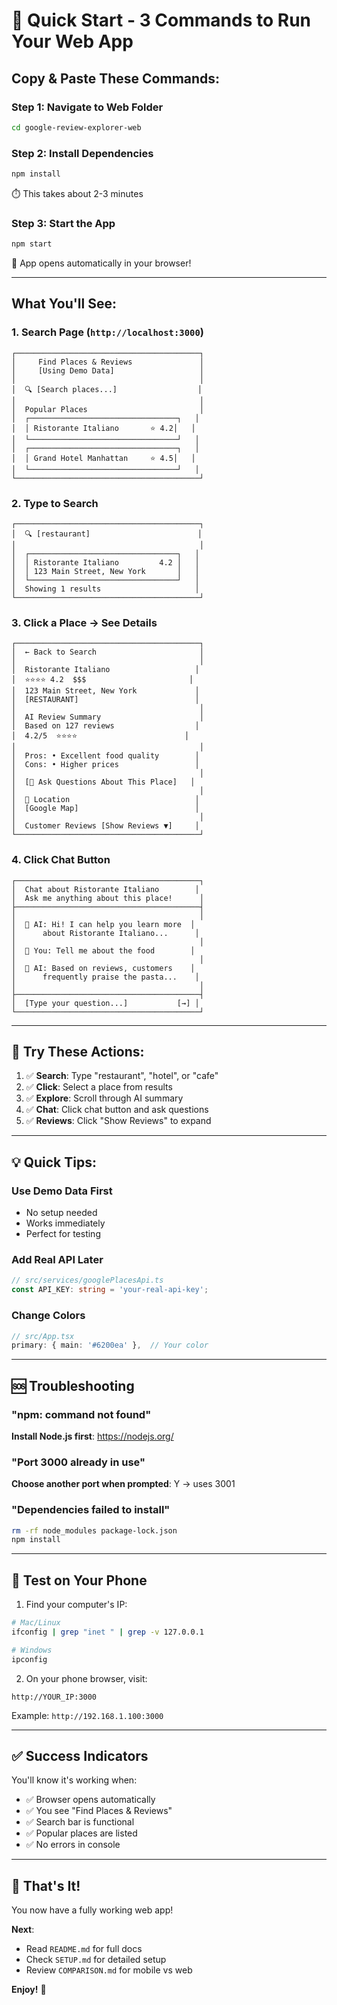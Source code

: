 # 🚀 Quick Start - 3 Commands to Run Your Web App

## Copy & Paste These Commands:

### Step 1: Navigate to Web Folder
```bash
cd google-review-explorer-web
```

### Step 2: Install Dependencies
```bash
npm install
```
⏱️ This takes about 2-3 minutes

### Step 3: Start the App
```bash
npm start
```
🎉 App opens automatically in your browser!

---

## What You'll See:

### 1. Search Page (`http://localhost:3000`)
```
┌─────────────────────────────────────────┐
│     Find Places & Reviews               │
│     [Using Demo Data]                   │
│                                         │
│  🔍 [Search places...]                  │
│                                         │
│  Popular Places                         │
│  ┌─────────────────────────────────┐   │
│  │ Ristorante Italiano       ⭐ 4.2│   │
│  └─────────────────────────────────┘   │
│  ┌─────────────────────────────────┐   │
│  │ Grand Hotel Manhattan     ⭐ 4.5│   │
│  └─────────────────────────────────┘   │
└─────────────────────────────────────────┘
```

### 2. Type to Search
```
┌─────────────────────────────────────────┐
│  🔍 [restaurant]                        │
│                                         │
│  ┌─────────────────────────────────┐   │
│  │ Ristorante Italiano         4.2 │   │
│  │ 123 Main Street, New York       │   │
│  └─────────────────────────────────┘   │
│  Showing 1 results                     │
└─────────────────────────────────────────┘
```

### 3. Click a Place → See Details
```
┌─────────────────────────────────────────┐
│  ← Back to Search                       │
│                                         │
│  Ristorante Italiano                   │
│  ⭐⭐⭐⭐ 4.2  $$$                       │
│  123 Main Street, New York             │
│  [RESTAURANT]                          │
│                                         │
│  AI Review Summary                      │
│  Based on 127 reviews                  │
│  4.2/5  ⭐⭐⭐⭐                        │
│                                         │
│  Pros: • Excellent food quality        │
│  Cons: • Higher prices                 │
│                                         │
│  [💬 Ask Questions About This Place]   │
│                                         │
│  📍 Location                            │
│  [Google Map]                          │
│                                         │
│  Customer Reviews [Show Reviews ▼]     │
└─────────────────────────────────────────┘
```

### 4. Click Chat Button
```
┌─────────────────────────────────────────┐
│  Chat about Ristorante Italiano        │
│  Ask me anything about this place!      │
├─────────────────────────────────────────┤
│                                         │
│  🤖 AI: Hi! I can help you learn more  │
│      about Ristorante Italiano...      │
│                                         │
│  👤 You: Tell me about the food        │
│                                         │
│  🤖 AI: Based on reviews, customers    │
│      frequently praise the pasta...    │
│                                         │
├─────────────────────────────────────────┤
│  [Type your question...]           [→] │
└─────────────────────────────────────────┘
```

---

## 🎯 Try These Actions:

1. ✅ **Search**: Type "restaurant", "hotel", or "cafe"
2. ✅ **Click**: Select a place from results
3. ✅ **Explore**: Scroll through AI summary
4. ✅ **Chat**: Click chat button and ask questions
5. ✅ **Reviews**: Click "Show Reviews" to expand

---

## 💡 Quick Tips:

### Use Demo Data First
- No setup needed
- Works immediately
- Perfect for testing

### Add Real API Later
```typescript
// src/services/googlePlacesApi.ts
const API_KEY: string = 'your-real-api-key';
```

### Change Colors
```typescript
// src/App.tsx
primary: { main: '#6200ea' },  // Your color
```

---

## 🆘 Troubleshooting

### "npm: command not found"
**Install Node.js first**: https://nodejs.org/

### "Port 3000 already in use"
**Choose another port when prompted**: Y → uses 3001

### "Dependencies failed to install"
```bash
rm -rf node_modules package-lock.json
npm install
```

---

## 📱 Test on Your Phone

1. Find your computer's IP:
```bash
# Mac/Linux
ifconfig | grep "inet " | grep -v 127.0.0.1

# Windows
ipconfig
```

2. On your phone browser, visit:
```
http://YOUR_IP:3000
```

Example: `http://192.168.1.100:3000`

---

## ✅ Success Indicators

You'll know it's working when:
- ✅ Browser opens automatically
- ✅ You see "Find Places & Reviews"
- ✅ Search bar is functional
- ✅ Popular places are listed
- ✅ No errors in console

---

## 🎊 That's It!

You now have a fully working web app!

**Next**: 
- Read `README.md` for full docs
- Check `SETUP.md` for detailed setup
- Review `COMPARISON.md` for mobile vs web

**Enjoy!** 🚀

